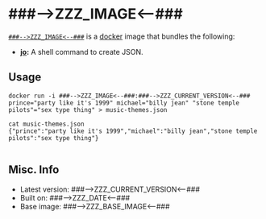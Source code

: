 # ###-->ZZZ_IMAGE<--###  

[`###-->ZZZ_IMAGE<--###`][1] is a [docker][2] image that bundles the following:  
* **[jo][3]:** A shell command to create JSON.  

## Usage  
````
docker run -i ###-->ZZZ_IMAGE<--###:###-->ZZZ_CURRENT_VERSION<--### prince="party like it's 1999" michael="billy jean" "stone temple pilots"="sex type thing" > music-themes.json

cat music-themes.json
{"prince":"party like it's 1999","michael":"billy jean","stone temple pilots":"sex type thing"}
    
````

## Misc. Info   
* Latest version: ###-->ZZZ_CURRENT_VERSION<--###  
* Built on: ###-->ZZZ_DATE<--###  
* Base image: ###-->ZZZ_BASE_IMAGE<--###   


[1]: https://hub.docker.com/r/###-->ZZZ_IMAGE<--###/   
[2]: https://docker.com 
[3]: http://jpmens.net/2016/03/05/a-shell-command-to-create-json-jo/ 
